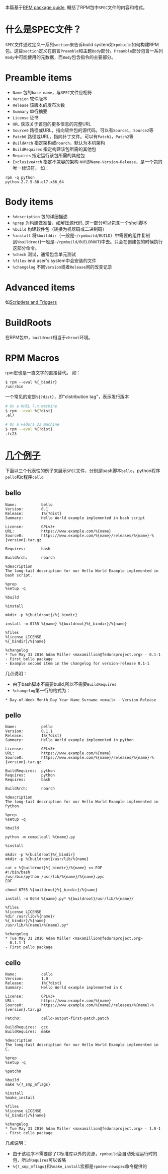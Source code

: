 本篇基于[RPM package guide](https://rpm-packaging-guide.github.io/#what-is-a-spec-file), 概括了RPM包中`SPEC`文件的内容和格式。

# 什么是SPEC文件？
`SPEC`文件通过定义一系列`section`来告诉build system如`rpmbuild`如何构建RPM包。这些`section`定义在前言`Preamble`和主题`Body`部分。`Preamble`部分包含一系列`Body`中可能使用的元数据，而`Body`包含指令的主要部分。

# Preamble items
- `Name` 包的`base name`，与`SPEC`文件应相符
- `Version` 软件版本
- `Release` 该版本的发布次数
- `Summary` 单行摘要
- `License` 证书
- `URL` 获取关于该包的更多信息的完整URL
- `Source0` 路径或URL，指向软件包的源代码。可以有`Source1`，`Source2`等
- `Patch0` 路径或URL，指向补丁文件。可以有`Patch1`，`Patch2`等
- `BuildArch` 指定架构或`noarch`，默认为本机架构
- `BuildRequires` 指定构建该包所需的其他包
- `Requires` 指定运行该包所需的其他包
- `ExclusiveArch` 指定不兼容的架构
`NVR`即`Name-Version-Release`，是一个包的唯一标识符。
如：
```
rpm -q python
python-2.7.5-88.el7.x86_64
```

# Body items
- `%description` 包的详细描述
- `%prep` 为构建做准备，如解压源代码, 这一部分可以包含一个shell脚本
- `%build` 构建软件包（转换为机器码或二进制码）
- `%install` 将`%builddir`（一般是`~/rpmbuild/BUILD`）中需要的组件复制到`%buildroot`(一般是`~/rpmbuild/BUILDROOT`)中去。只会在创建包的时候执行这部分命令。
- `%check` 测试，通常包含单元测试
- `%files` end user's system中会安装的文件
- `%changelog` 不同`Version`或者`Release`间的改变记录

# Advanced items
如[Scriptlets and Triggers](https://rpm-packaging-guide.github.io/#trigger-and-scriptlets)

# BuildRoots
在RPM包中，`buildroot`相当于`chroot`环境。

# RPM Macros
rpm宏也是一直文字的直接替代。
如：
```
$ rpm --eval %{_bindir}
/usr/bin
```
一个常见的宏是`%{?dist}`，即"distribution tag"，表示发行版本
```bash
# On a RHEL 7.x machine
$ rpm --eval %{?dist}
.el7

# On a Fedora 23 machine
$ rpm --eval %{?dist}
.fc23
```

# [几个例子](https://rpm-packaging-guide.github.io/#working-with-spec-files)

下面以三个代表性的例子来展示`SPEC`文件，分别是bash脚本`bello`，python程序`pello`和c程序`cello`

## bello
```
Name:           bello
Version:        0.1
Release:        1%{?dist}
Summary:        Hello World example implemented in bash script

License:        GPLv3+
URL:            https://www.example.com/%{name}
Source0:        https://www.example.com/%{name}/releases/%{name}-%{version}.tar.gz

Requires:       bash

BuildArch:      noarch

%description
The long-tail description for our Hello World Example implemented in
bash script.

%prep
%setup -q

%build

%install

mkdir -p %{buildroot}/%{_bindir}

install -m 0755 %{name} %{buildroot}%{_bindir}/%{name}

%files
%license LICENSE
%{_bindir}/%{name}

%changelog
* Tue May 31 2016 Adam Miller <maxamillion@fedoraproject.org> - 0.1-1
- First bello package
- Example second item in the changelog for version-release 0.1-1
```
几点说明：
- 由于bash脚本不需要build,所以不需要`BuildRequires`
- `%changelog`第一行的格式为：
```
* Day-of-Week Month Day Year Name Surname <email> - Version-Release
```

## pello
```
Name:           pello
Version:        0.1.1
Release:        1%{?dist}
Summary:        Hello World example implemented in python

License:        GPLv3+
URL:            https://www.example.com/%{name}
Source0:        https://www.example.com/%{name}/releases/%{name}-%{version}.tar.gz

BuildRequires:  python
Requires:       python
Requires:       bash

BuildArch:      noarch

%description
The long-tail description for our Hello World Example implemented in
Python.

%prep
%setup -q

%build

python -m compileall %{name}.py

%install

mkdir -p %{buildroot}%{_bindir}
mkdir -p %{buildroot}/usr/lib/%{name}

cat > %{buildroot}%{_bindir}/%{name} <<-EOF
#!/bin/bash
/usr/bin/python /usr/lib/%{name}/%{name}.pyc
EOF

chmod 0755 %{buildroot}%{_bindir}/%{name}

install -m 0644 %{name}.py* %{buildroot}/usr/lib/%{name}/

%files
%license LICENSE
%dir /usr/lib/%{name}/
%{_bindir}/%{name}
/usr/lib/%{name}/%{name}.py*

%changelog
* Tue May 31 2016 Adam Miller <maxamillion@fedoraproject.org> 
- 0.1.1-1
- First pello package
```

## cello
```
Name:           cello
Version:        1.0
Release:        1%{?dist}
Summary:        Hello World example implemented in C

License:        GPLv3+
URL:            https://www.example.com/%{name}
Source0:        https://www.example.com/%{name}/releases/%{name}-%{version}.tar.gz

Patch0:         cello-output-first-patch.patch

BuildRequires:  gcc
BuildRequires:  make

%description
The long-tail description for our Hello World Example implemented in
C.

%prep
%setup -q

%patch0

%build
make %{?_smp_mflags}

%install
%make_install

%files
%license LICENSE
%{_bindir}/%{name}

%changelog
* Tue May 31 2016 Adam Miller <maxamillion@fedoraproject.org> - 1.0-1
- First cello package
```
几点说明：
- 由于该程序不需要除了C标准库以外的资源，`rpmbuild`会自动处理运行时的包，所以`Requires`可以省略
- `%{?_smp_mflags}`和`%make_install`宏都是`rpmdev-newspec`命令提供的
